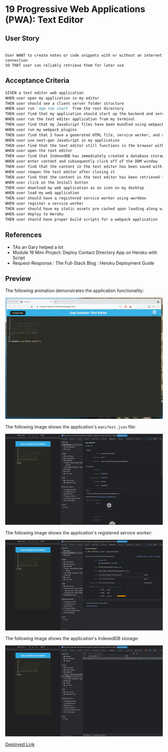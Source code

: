 # 19 Progressive Web Applications (PWA): Text Editor



## User Story

```

User WANT to create notes or code snippets with or without an internet connection
SO THAT user can reliably retrieve them for later use
```

## Acceptance Criteria

```md
GIVEN a text editor web application
WHEN user open my application in my editor
THEN user should see a client server folder structure
WHEN user run `npm run start` from the root directory
THEN user find that my application should start up the backend and serve the client
WHEN user run the text editor application from my terminal
THEN user find that my JavaScript files have been bundled using webpack
WHEN user run my webpack plugins
THEN user find that I have a generated HTML file, service worker, and a manifest file
WHEN user use next-gen JavaScript in my application
THEN user find that the text editor still functions in the browser without errors
WHEN user open the text editor
THEN user find that IndexedDB has immediately created a database storage
WHEN user enter content and subsequently click off of the DOM window
THEN user find that the content in the text editor has been saved with IndexedDB
WHEN user reopen the text editor after closing it
THEN user find that the content in the text editor has been retrieved from our IndexedDB
WHEN user click on the Install button
THEN user download my web application as an icon on my desktop
WHEN user load my web application
THEN user should have a registered service worker using workbox
WHEN user register a service worker
THEN user should have my static assets pre cached upon loading along with subsequent pages and static assets
WHEN user deploy to Heroku
THEN user should have proper build scripts for a webpack application
```


## References

*   TAs an Gary helped a lot
*   Module 19 Mini-Project: Deploy Contact Directory App on Heroku with Script
*   Request-Response : The Full-Stack Blog : Heroku Deployment Guide
 

## Preview

The following animation demonstrates the application functionality:

![Demonstration of the finished Module 19 Challenge being used in the browser and then installed.](./Assets/00-demo.gif)

The following image shows the application's `manifest.json` file:

![Demonstration of the finished Module 19 Challenge with a manifest file in the browser.](./Assets/01-manifest.png)

The following image shows the application's registered service worker:

![Demonstration of the finished Module 19 Challenge with a registered service worker in the browser.](./Assets/02-service-worker.png)

The following image shows the application's IndexedDB storage:

![Demonstration of the finished Module 19 Challenge with a IndexedDB storage named 'jate' in the browser.](./Assets/03-idb-storage.png)

[Deployed Link](https://samiyeahsan.github.io/PWA-textEditer/)